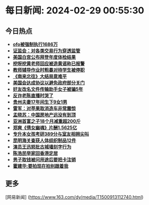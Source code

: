 
# 每日新闻: 2024-02-29 00:55:30
## 今日热点

- **[ofo被强制执行1686万](https://www.163.com/search?keyword=ofo%E8%A2%AB%E5%BC%BA%E5%88%B6%E6%89%A7%E8%A1%8C1686%E4%B8%87)**
- **[证监会：对各类交易行为穿透监管](https://www.163.com/search?keyword=%E8%AF%81%E7%9B%91%E4%BC%9A%EF%BC%9A%E5%AF%B9%E5%90%84%E7%B1%BB%E4%BA%A4%E6%98%93%E8%A1%8C%E4%B8%BA%E7%A9%BF%E9%80%8F%E7%9B%91%E7%AE%A1)**
- **[美国白宫公布拜登年度体检结果](https://www.163.com/search?keyword=%E7%BE%8E%E5%9B%BD%E7%99%BD%E5%AE%AB%E5%85%AC%E5%B8%83%E6%8B%9C%E7%99%BB%E5%B9%B4%E5%BA%A6%E4%BD%93%E6%A3%80%E7%BB%93%E6%9E%9C)**
- **[挖呀挖黄老师回应被造黄谣称已报警](https://www.163.com/search?keyword=%E6%8C%96%E5%91%80%E6%8C%96%E9%BB%84%E8%80%81%E5%B8%88%E5%9B%9E%E5%BA%94%E8%A2%AB%E9%80%A0%E9%BB%84%E8%B0%A3%E7%A7%B0%E5%B7%B2%E6%8A%A5%E8%AD%A6)**
- **[教师辅导作业时粗暴对待学生被停职](https://www.163.com/search?keyword=%E6%95%99%E5%B8%88%E8%BE%85%E5%AF%BC%E4%BD%9C%E4%B8%9A%E6%97%B6%E7%B2%97%E6%9A%B4%E5%AF%B9%E5%BE%85%E5%AD%A6%E7%94%9F%E8%A2%AB%E5%81%9C%E8%81%8C)**
- **[《南来北往》大结局意难平](https://www.163.com/search?keyword=%E3%80%8A%E5%8D%97%E6%9D%A5%E5%8C%97%E5%BE%80%E3%80%8B%E5%A4%A7%E7%BB%93%E5%B1%80%E6%84%8F%E9%9A%BE%E5%B9%B3)**
- **[美国会达成协议以避免政府部分关门](https://www.163.com/search?keyword=%E7%BE%8E%E5%9B%BD%E4%BC%9A%E8%BE%BE%E6%88%90%E5%8D%8F%E8%AE%AE%E4%BB%A5%E9%81%BF%E5%85%8D%E6%94%BF%E5%BA%9C%E9%83%A8%E5%88%86%E5%85%B3%E9%97%A8)**
- **[好友改名文件传输助手女子被骗5年](https://www.163.com/search?keyword=%E5%A5%BD%E5%8F%8B%E6%94%B9%E5%90%8D%E6%96%87%E4%BB%B6%E4%BC%A0%E8%BE%93%E5%8A%A9%E6%89%8B%E5%A5%B3%E5%AD%90%E8%A2%AB%E9%AA%975%E5%B9%B4)**
- **[反诈老陈直播时哭了](https://www.163.com/search?keyword=%E5%8F%8D%E8%AF%88%E8%80%81%E9%99%88%E7%9B%B4%E6%92%AD%E6%97%B6%E5%93%AD%E4%BA%86)**
- **[贵州夫妻17年间生下9女1男](https://www.163.com/search?keyword=%E8%B4%B5%E5%B7%9E%E5%A4%AB%E5%A6%BB17%E5%B9%B4%E9%97%B4%E7%94%9F%E4%B8%8B9%E5%A5%B31%E7%94%B7)**
- **[雷军：对苹果取消造车非常震惊](https://www.163.com/search?keyword=%E9%9B%B7%E5%86%9B%EF%BC%9A%E5%AF%B9%E8%8B%B9%E6%9E%9C%E5%8F%96%E6%B6%88%E9%80%A0%E8%BD%A6%E9%9D%9E%E5%B8%B8%E9%9C%87%E6%83%8A)**
- **[孟晓苏：中国房地产远没有到顶](https://www.163.com/search?keyword=%E5%AD%9F%E6%99%93%E8%8B%8F%EF%BC%9A%E4%B8%AD%E5%9B%BD%E6%88%BF%E5%9C%B0%E4%BA%A7%E8%BF%9C%E6%B2%A1%E6%9C%89%E5%88%B0%E9%A1%B6)**
- **[亚洲首富之子18个月减重超200斤](https://www.163.com/search?keyword=%E4%BA%9A%E6%B4%B2%E9%A6%96%E5%AF%8C%E4%B9%8B%E5%AD%9018%E4%B8%AA%E6%9C%88%E5%87%8F%E9%87%8D%E8%B6%85200%E6%96%A4)**
- **[郑爽《倩女幽魂》片酬1.5625亿](https://www.163.com/search?keyword=%E9%83%91%E7%88%BD%E3%80%8A%E5%80%A9%E5%A5%B3%E5%B9%BD%E9%AD%82%E3%80%8B%E7%89%87%E9%85%AC1.5625%E4%BA%BF)**
- **[专升本女孩考研389分与室友相拥尖叫](https://www.163.com/search?keyword=%E4%B8%93%E5%8D%87%E6%9C%AC%E5%A5%B3%E5%AD%A9%E8%80%83%E7%A0%94389%E5%88%86%E4%B8%8E%E5%AE%A4%E5%8F%8B%E7%9B%B8%E6%8B%A5%E5%B0%96%E5%8F%AB)**
- **[昆明海关查获人体组织制品12件](https://www.163.com/search?keyword=%E6%98%86%E6%98%8E%E6%B5%B7%E5%85%B3%E6%9F%A5%E8%8E%B7%E4%BA%BA%E4%BD%93%E7%BB%84%E7%BB%87%E5%88%B6%E5%93%8112%E4%BB%B6)**
- **[演员王迅怒批古城墙刻字行为](https://www.163.com/search?keyword=%E6%BC%94%E5%91%98%E7%8E%8B%E8%BF%85%E6%80%92%E6%89%B9%E5%8F%A4%E5%9F%8E%E5%A2%99%E5%88%BB%E5%AD%97%E8%A1%8C%E4%B8%BA)**
- **[陈浩民举家回香港定居](https://www.163.com/search?keyword=%E9%99%88%E6%B5%A9%E6%B0%91%E4%B8%BE%E5%AE%B6%E5%9B%9E%E9%A6%99%E6%B8%AF%E5%AE%9A%E5%B1%85)**
- **[男子取钱被问用途后要把卡注销](https://www.163.com/search?keyword=%E7%94%B7%E5%AD%90%E5%8F%96%E9%92%B1%E8%A2%AB%E9%97%AE%E7%94%A8%E9%80%94%E5%90%8E%E8%A6%81%E6%8A%8A%E5%8D%A1%E6%B3%A8%E9%94%80)**
- **[霍建华:要拍现在拍别跟着我](https://www.163.com/search?keyword=%E9%9C%8D%E5%BB%BA%E5%8D%8E+%E8%A6%81%E6%8B%8D%E7%8E%B0%E5%9C%A8%E6%8B%8D%E5%88%AB%E8%B7%9F%E7%9D%80%E6%88%91)**

## 更多
[网易新闻] (https://www.163.com/dy/media/T1500913112740.html)
